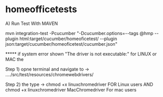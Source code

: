 # homeofficetests

A) Run Test With MAVEN

mvn integration-test -Pcucumber "-Dcucumber.options=--tags @hmp  --plugin  html:target/cucumber/homeoficetest/   --plugin  json:target/cucumber/homeoficetest/cucumber.json"

***** if system error shown "The driver is not executable:"  for LINUX or MAC the 

Step 1) opne terminal and navigate to ->   ..../src/test/resources/chromewebdrivers/    
       
Step 2) the type ->  chmod +x linuxchromedriver    FOR Linux users   AND   chmod +x linuxchromedriver MacChromedriver   For mac users
